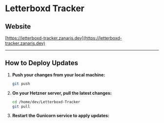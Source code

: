 # Letterboxd Tracker

## Website

[https://letterboxd-tracker.zanaris.dev](https://letterboxd-tracker.zanaris.dev)

---

## How to Deploy Updates

1. **Push your changes from your local machine:**
   ```bash
   git push
   ```

2. **On your Hetzner server, pull the latest changes:**
   ```bash
   cd /home/dev/Letterboxd-Tracker
   git pull
   ```

3. **Restart the Gunicorn service to apply updates:**
   ```bash